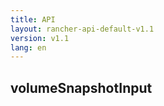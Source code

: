 ```yaml
---
title: API
layout: rancher-api-default-v1.1
version: v1.1
lang: en
---
```


## volumeSnapshotInput





